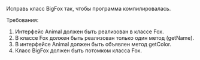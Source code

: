 
Исправь класс BigFox так, чтобы программа компилировалась.


Требования:
1.	Интерфейс Animal должен быть реализован в классе Fox.
2.	В классе Fox должен быть реализован только один метод (getName).
3.	В интерфейсе Animal должен быть объявлен метод getColor.
4.	Класс BigFox должен быть потомком класса Fox.


